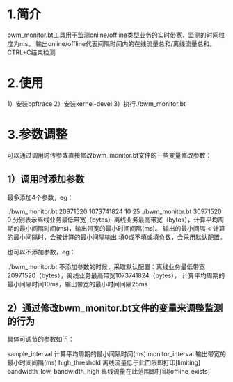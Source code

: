 # 1.简介
bwm_monitor.bt工具用于监测online/offline类型业务的实时带宽，监测的时间粒度为ms。
输出online/offline代表间隔时间内的在线流量总和/离线流量总和。
CTRL+C结束检测

# 2.使用
1）安装bpftrace
2）安装kernel-devel
3）执行./bwm_monitor.bt

# 3.参数调整
可以通过调用时传参或直接修改bwm_monitor.bt文件的一些变量修改参数：
## 1）调用时添加参数
最多添加4个参数，eg：

./bwm_monitor.bt 20971520 1073741824 10 25
./bwm_monitor.bt 30971520 0
分别表示离线业务最低带宽（bytes）离线业务最高带宽（bytes），计算平均周期的最小间隔时间(ms)，输出带宽的最小时间间隔(ms)。
输出的最小间隔 < 计算的最小间隔时，会按计算的最小间隔输出
填0或不填或填负数，会采用默认配置。

也可以不添加参数，eg：

./bwm_monitor.bt
不添加参数的时候，采取默认配置：离线业务最低带宽20971520（bytes），离线业务最高带宽1073741824（bytes），
计算平均周期的最小间隔时间10ms，输出带宽的最小时间间隔25ms

## 2）通过修改bwm_monitor.bt文件的变量来调整监测的行为
具体可调节的参数如下：

sample_interval     计算平均周期的最小间隔时间(ms)
monitor_interval    输出带宽的最小时间间隔(ms)
high_threshold      离线流量低于此门限即打印[limiting]
bandwidth_low, bandwidth_high      离线流量在此范围即打印[offline_exists]

